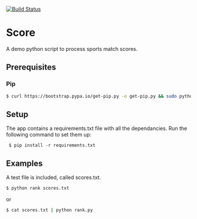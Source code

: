 [![Build Status](https://travis-ci.com/Draaak/score.svg?branch=master)](https://travis-ci.com/Draaak/score)
# Score
A demo python script to process sports match scores.
## Prerequisites
### Pip
```bash
$ curl https://bootstrap.pypa.io/get-pip.py -o get-pip.py && sudo python get-pip.py
```
## Setup
The app contains a requirements.txt file with all the dependancies.
Run the following command to set them up:
```
 $ pip install -r requirements.txt
```
## Examples
A test file is included, called scores.txt.
```bash
$ python rank scores.txt
```
or
```bash
$ cat scores.txt | python rank.py
```

